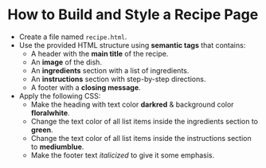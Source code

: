 # How to Build and Style a Recipe Page

* Create a file named `recipe.html`.
* Use the provided HTML structure using **semantic tags** that contains: 
  - A header with the **main title** of the recipe.
  - An **image** of the dish.
  - An **ingredients** section with a list of ingredients.
  - An **instructions** section with step-by-step directions.
  - A footer with a **closing message**.
* Apply the following CSS:
  - Make the heading with text color **darkred** & background color **floralwhite**.
  - Change the text color of all list items inside the ingredients section to **green**.
  - Change the text color of all list items inside the instructions section to **mediumblue**.
  - Make the footer text *italicized* to give it some emphasis.

